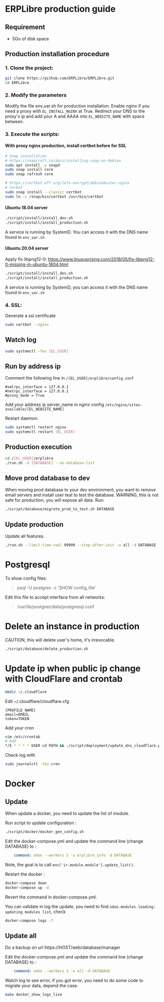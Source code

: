 # ERPLibre production guide

## Requirement

- 5Go of disk space

## Production installation procedure

### 1. Clone the project:

```bash
git clone https://github.com/ERPLibre/ERPLibre.git
cd ERPLibre
```

### 2. Modify the parameters

Modify the file env_var.sh for production installation. Enable nginx if you need a proxy with `EL_INSTALL_NGINX` at
True. Redirect your DNS to the proxy's ip and add your A and AAAA into `EL_WEBSITE_NAME` with space between.

### 3. Execute the scripts:

#### With proxy nginx production, install certbot before for SSL

```bash
# Snap installation
# https://snapcraft.io/docs/installing-snap-on-debian
sudo apt install -y snapd
sudo snap install core
sudo snap refresh core

# https://certbot.eff.org/lets-encrypt/debianbuster-nginx
# Cerbot
sudo snap install --classic certbot
sudo ln -s /snap/bin/certbot /usr/bin/certbot
```

#### Ubuntu 18.04 server

```bash
./script/install/install_dev.sh
./script/install/install_production.sh
```

A service is running by SystemD. You can access it with the DNS name found in `env_var.sh`

#### Ubuntu 20.04 server

Apply fix libpng12-0: https://www.linuxuprising.com/2018/05/fix-libpng12-0-missing-in-ubuntu-1804.html

```bash
./script/install/install_dev.sh
./script/install/install_production.sh
```

A service is running by SystemD, you can access it with the DNS name found in `env_var.sh`

### 4. SSL:

Generate a ssl certificate

```bash
sudo certbot --nginx
```

## Watch log

```bash
sudo systemctl -feu [EL_USER]
```

## Run by address ip

Comment the following line in `/[EL_USER]/erplibre/config.conf`

```
#xmlrpc_interface = 127.0.0.1
#netrpc_interface = 127.0.0.1
#proxy_mode = True
```

Add your address ip server_name in nginx config `/etc/nginx/sites-available/[EL_WEBSITE_NAME]`

Restart daemon:

```bash
sudo systemctl restart nginx
sudo systemctl restart [EL_USER]
```

## Production execution

```bash
cd /[EL_USER]/erplibre
./run.sh -d [DATABASE] --no-database-list
```

## Move prod database to dev

When moving prod database to your dev environment, you want to remove email servers and install user test to test the
database. WARNING, this is not safe for production, you will expose all data. Run:

```bash
./script/database/migrate_prod_to_test.sh DATABASE
```

## Update production

Update all features.

```bash
./run.sh --limit-time-real 99999 --stop-after-init -u all -d DATABASE
```

# Postgresql

To show config files:
> psql -U postgres -c 'SHOW config_file'

Edit this file to accept interface from all networks:
> /var/lib/postgres/data/postgresql.conf

# Delete an instance in production

CAUTION, this will delete user's home, it's irrevocable.

```bash
./script/database/delete_production.sh
```

# Update ip when public ip change with CloudFlare and crontab

```bash
mkdir ~/.cloudflare
```

Edit ~/.cloudflare/cloudflare.cfg

```
[PROFILE_NAME]
email=EMAIL
token=TOKEN
```

Add your cron

```bash
vim /etc/crontab
# Add
*/5 * * * * USER cd PATH && ./script/deployment/update_dns_cloudflare.py --profile PROFILE_NAME --zone_name CLOUDFLARE_ZONE_NAME --dns_name DNS_NAME --auto_sync
```

Check log with

```bash
sudo journalctl -feu cron
```

# Docker

## Update

When update a docker, you need to update the list of module.

Run script to update configuration :

```bash
./script/docker/docker_gen_config.sh
```

Edit the docker-compose.yml and update the command line (change DATABASE) to :

```yaml
    command: odoo --workers 2 -u erplibre_info -d DATABASE
```

Note, the goal is to call `env['ir.module.module'].update_list()`.

Restart the docker :

```bash
docker-compose down
docker-compose up -d
```

Revert the command in docker-compose.yml.

You can validate in log the update, you need to find `odoo.modules.loading: updating modules list`, check

```bash
docker-compose logs -f
```

## Update all

Do a backup on url https://HOST/web/database/manager

Edit the docker-compose.yml and update the command line (change DATABASE) to :

```yaml
    command: odoo --workers 2 -u all -d DATABASE
```

Watch log to see error, if you got error, you need to do some code to migrate your data, depend the case.

```bash
make docker_show_logs_live
```
